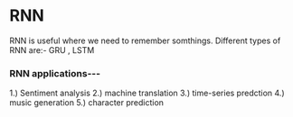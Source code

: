 # RNN

RNN is useful where we need to remember somthings.
Different types of RNN are:- GRU , LSTM

### RNN applications---
1.) Sentiment analysis
2.) machine translation
3.) time-series predction
4.) music generation
5.) character prediction
